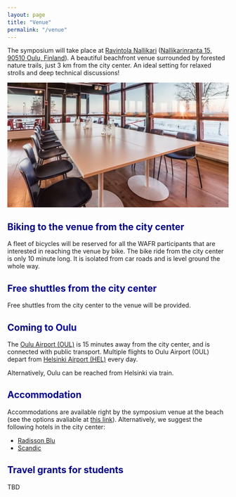```yaml
---
layout: page
title: "Venue"
permalink: "/venue"
---
```


<style> h1 {color: darkblue;}</style>
<style> h2 {color: darkblue;}</style>

The symposium will take place at [Ravintola Nallikari](http://ravintolanallikari.fi/) ([Nallikarinranta 15, 90510 Oulu, Finland](
https://maps.app.goo.gl/eqSEQHTdCogn9D5J7)).
A beautiful beachfront venue surrounded by forested nature trails, just 3 km from the city center.
An ideal setting for relaxed strolls and deep technical discussions!

<p align="center">
<img src="figures/venue.jpg" alt="drawing"/>
</p>

## Biking to the venue from the city center

A fleet of bicycles will be reserved for all the WAFR participants that are interested in reaching the venue by bike.
The bike ride from the city center is only 10 minute long.
It is isolated from car roads and is level ground the whole way.

## Free shuttles from the city center

Free shuttles from the city center to the venue will be provided.

## Coming to Oulu

The [Oulu Airport (OUL)](https://maps.app.goo.gl/4b3FGb4rcPUhoSYk7) is 15 minutes away from the city center, and is connected with public transport.
Multiple flights to Oulu Airport (OUL) depart from [Helsinki Airport (HEL)](https://maps.app.goo.gl/J4Q9wVBG9ZTPzKWN8) every day.

Alternatively, Oulu can be reached from Helsinki via train.

## Accommodation

Accommodations are available right by the symposium venue at the beach (see the options avaliable at [this link](https://nallikari.fi/en/accommodation/)).
Alternatively, we suggest the following hotels in the city center:
- [Radisson Blu](https://www.radissonhotels.com/en-us/hotels/radisson-blu-oulu)
- [Scandic](https://www.scandichotels.com/en/hotels/scandic-oulu-city)

## Travel grants for students

TBD
